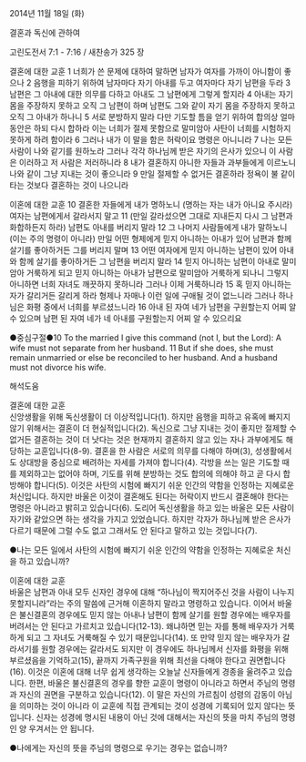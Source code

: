 2014년 11월 18일 (화)

결혼과 독신에 관하여



고린도전서 7:1 - 7:16 / 새찬송가 325 장


결혼에 대한 교훈
1 너희가 쓴 문제에 대하여 말하면 남자가 여자를 가까이 아니함이 좋으나 2 음행을 피하기 위하여 남자마다 자기 아내를 두고 여자마다 자기 남편을 두라 3 남편은 그 아내에 대한 의무를 다하고 아내도 그 남편에게 그렇게 할지라 4 아내는 자기 몸을 주장하지 못하고 오직 그 남편이 하며 남편도 그와 같이 자기 몸을 주장하지 못하고 오직 그 아내가 하나니 5 서로 분방하지 말라 다만 기도할 틈을 얻기 위하여 합의상 얼마 동안은 하되 다시 합하라 이는 너희가 절제 못함으로 말미암아 사탄이 너희를 시험하지 못하게 하려 함이라 6 그러나 내가 이 말을 함은 허락이요 명령은 아니니라 7 나는 모든 사람이 나와 같기를 원하노라 그러나 각각 하나님께 받은 자기의 은사가 있으니 이 사람은 이러하고 저 사람은 저러하니라 8 내가 결혼하지 아니한 자들과 과부들에게 이르노니 나와 같이 그냥 지내는 것이 좋으니라 9 만일 절제할 수 없거든 결혼하라 정욕이 불 같이 타는 것보다 결혼하는 것이 나으니라  

이혼에 대한 교훈
10 결혼한 자들에게 내가 명하노니 (명하는 자는 내가 아니요 주시라) 여자는 남편에게서 갈라서지 말고 11 (만일 갈라섰으면 그대로 지내든지 다시 그 남편과 화합하든지 하라) 남편도 아내를 버리지 말라 12 그 나머지 사람들에게 내가 말하노니 (이는 주의 명령이 아니라) 만일 어떤 형제에게 믿지 아니하는 아내가 있어 남편과 함께 살기를 좋아하거든 그를 버리지 말며 13 어떤 여자에게 믿지 아니하는 남편이 있어 아내와 함께 살기를 좋아하거든 그 남편을 버리지 말라 14 믿지 아니하는 남편이 아내로 말미암아 거룩하게 되고 믿지 아니하는 아내가 남편으로 말미암아 거룩하게 되나니 그렇지 아니하면 너희 자녀도 깨끗하지 못하니라 그러나 이제 거룩하니라 15 혹 믿지 아니하는 자가 갈리거든 갈리게 하라 형제나 자매나 이런 일에 구애될 것이 없느니라 그러나 하나님은 화평 중에서 너희를 부르셨느니라 16 아내 된 자여 네가 남편을 구원할는지 어찌 알 수 있으며 남편 된 자여 네가 네 아내를 구원할는지 어찌 알 수 있으리요 

●중심구절●10 To the married I give this command (not I, but the Lord): A wife must not separate from her husband. 11 But if she does, she must remain unmarried or else be reconciled to her husband. And a husband must not divorce his wife.

해석도움





결혼에 대한 교훈  
신앙생활을 위해 독신생활이 더 이상적입니다(1). 하지만 음행을 피하고 유혹에 빠지지 않기 위해서는 결혼이 더 현실적입니다(2). 독신으로 그냥 지내는 것이 좋지만 절제할 수 없거든 결혼하는 것이 더 낫다는 것은 현재까지 결혼하지 않고 있는 자나 과부에게도 해당하는 교훈입니다(8-9). 결혼을 한 사람은 서로의 의무를 다해야 하며(3), 성생활에서도 상대방을 중심으로 배려하는 자세를 가져야 합니다(4). 각방을 쓰는 일은 기도할 때를 제외하고는 없어야 하며, 기도를 위해 분방하는 것도 합의에 의해야 하고 곧 다시 합방해야 합니다(5). 이것은 사탄의 시험에 빠지기 쉬운 인간의 약함을 인정하는 지혜로운 처신입니다. 하지만 바울은 이것이 결혼해도 된다는 허락이지 반드시 결혼해야 한다는 명령은 아니라고 밝히고 있습니다(6). 도리어 독신생활을 하고 있는 바울은 모든 사람이 자기와 같았으면 하는 생각을 가지고 있었습니다. 하지만 각자가 하나님께 받은 은사가 다르기 때문에 그럴 수도 없고 그래서도 안 된다고 말하고 있는 것입니다(7).       

●나는 모든 일에서 사탄의 시험에 빠지기 쉬운 인간의 약함을 인정하는 지혜로운 처신을 하고 있습니까?

이혼에 대한 교훈  
바울은 남편과 아내 모두 신자인 경우에 대해 “하나님이 짝지어주신 것을 사람이 나누지 못할지니라”라는 주의 말씀에 근거해 이혼하지 말라고 명령하고 있습니다. 이어서 바울은 불신결혼의 경우에도 믿지 않는 아내나 남편이 함께 살기를 원할 경우에는 배우자를 버려서는 안 된다고 가르치고 있습니다(12-13). 왜냐하면 믿는 자를 통해 배우자가 거룩하게 되고 그 자녀도 거룩해질 수 있기 때문입니다(14). 또 만약 믿지 않는 배우자가 갈라서기를 원할 경우에는 갈라서도 되지만 이 경우에도 하나님께서 신자를 화평을 위해 부르셨음을 기억하고(15), 끝까지 가족구원을 위해 최선을 다해야 한다고 권면합니다(16). 이것은 이혼에 대해 너무 쉽게 생각하는 오늘날 신자들에게 경종을 울려주고 있습니다. 한편, 바울은 불신결혼의 경우를 향한 교훈이 명령이 아니라고 하면서 주님의 명령과 자신의 권면을 구분하고 있습니다(12). 이 말은 자신의 가르침이 성령의 감동이 아님을 의미하는 것이 아니라 이 교훈에 직접 관계되는 것이 성경에 기록되어 있지 않다는 뜻입니다. 신자는 성경에 명시된 내용이 아닌 것에 대해서는 자신의 뜻을 마치 주님의 명령인 양 우겨서는 안 됩니다. 

●나에게는 자신의 뜻을 주님의 명령으로 우기는 경우는 없습니까?